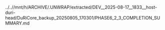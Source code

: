 ../..//mnt/h/ARCHIVE/.UNWRAP/extracted/DEV__2025-08-17__1833__host-duri-head/DuRiCore_backup_20250805_170301/PHASE6_2_3_COMPLETION_SUMMARY.md